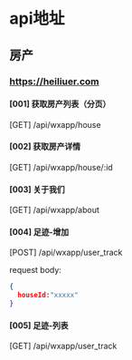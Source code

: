 # api地址

## 房产

### https://heiliuer.com

#### [001] 获取房产列表（分页）

[GET] /api/wxapp/house


#### [002] 获取房产详情

[GET] /api/wxapp/house/:id

#### [003] 关于我们

[GET] /api/wxapp/about

#### [004] 足迹-增加

[POST] /api/wxapp/user_track

request body:
```json
{
  houseId:"xxxxx"
}
```

#### [005] 足迹-列表

[GET] /api/wxapp/user_track
